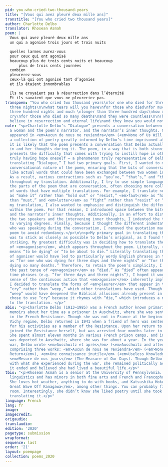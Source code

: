 ```yaml
---
pid: you-who-cried-two-thousand-years
title: "[Vous qui avez pleuré deux mille ans]"
transtitle: "[You who cried two thousand years]"
author: Charlotte Delbo
translator: Rhosean Asmah
poem: |
  Vous qui avez pleuré deux mille ans
  un qui a agonisé trois jours et trois nuits

  quelles larmes aurez-vous
  pour ceux qui ont agonisé
  beaucoup plus de trois cents nuits et beaucoup
      plus de trois cents journées
  combien
  pleurerez-vous
  ceux-là qui ont agonisé tant d’agonies
  et ils étaient innombrables

  Ils ne croyaient pas à résurrection dans l’éternité
  Et ils savaient que vous ne pleureriez pas.
transpoem: "You who cried two thousand years\nfor one who died for three days and
  three nights\n\nwhat tears will you have\nfor those who died\nfor much longer than
  three hundred nights and much \nlonger than three hundred days\nhow much\nwill you
  cry\nfor those who died so many deaths\nand they were countless\n\nThey did not
  believe in resurrection and eternal life\nand they knew you would not cry. "
note: "<p>Charlotte Delbo’s “Dialogue” presents a conversation between two people,
  a woman and the poem’s narrator, and the narrator’s inner thoughts. Given that “Dialogue”
  appeared in <em>Aucun de nous ne reviendra</em> (<em>None of Us Will Return</em>),
  a collection of poetry greatly informed by Delbo’s time imprisoned at Auschwitz,
  it is likely that the poem presents a conversation that Delbo actually took part
  in and her thoughts during it. The poem, in a way that is both stunning and simple,
  presents the difficulty that comes with trying to instill hope in others while not
  truly having hope oneself — a phenomenon truly representative of Delbo’s experiences.</p>\n\n<p>In
  translating “Dialogue,” I had two primary goals. First, I wanted to maintain the
  conversational nature of the poem, ensuring that the bits of conversation sounded
  like actual words that could have been exchanged between two women in a prison camp.
  As a result, various contractions such as “you’ve,” “that’s,” and “there’s” occur
  throughout my translation. Additionally, I try to use simple language throughout
  the parts of the poem that are conversation, often choosing more colloquial forms
  of words that have multiple translations. For example, I translate <em>tenir</em>
  as “make it” rather than “hold out” or “resist,” <em>faut</em> as “have to” rather
  than “must,” and <em>lutter</em> as “fight” rather than “resist” or “struggle.”</p>\n\n<p>In
  my translation, I also wanted to emphasize and distinguish the different narratives
  within the poem. For that reason, I introduced space between the bits of conversation
  and the narrator’s inner thoughts. Additionally, in an effort to distinguish between
  the two speakers and the intervening inner thoughts, I indented the three components
  to varying degrees. Finally, because I thought the different indentations clarified
  who was speaking during the conversation, I removed the quotation marks from the
  poem to avoid redundancy.</p>\n\n<p>My primary goal in translating the second poem
  was to stick as closely as possible to Delbo’s original, as I found the poem particularly
  striking. My greatest difficulty was in deciding how to translate the past tense
  of <em>agoniser</em>, which appears throughout the poem. Literally, <em>agoniser</em>
  means “to be dying” or “to be about to die.” Literally translating the past tense
  of agoniser would have led to particularly wordy English phrases in the poem, such
  as “for one who was dying for three days and three nights” or “for those who were
  dying so many deaths.” Therefore, to retain the poem’s simplicity, I translated
  the past tense of <em>agoniser</em> as “died.” As “died” often appeared next to
  time phrases (e.g. “for three days and three nights”), I hoped it would retain some
  sense of the continuous action that <em>agoniser</em> inherently implies.</p>\r\n<p>Additionally,
  I decided to translate the forms of <em>pleurer</em> that appear in the poem as
  “cry” rather than “weep,” which other translations have used. Though the use of
  “weep” would have deepened the Biblical allusions already present in the poem, I
  chose to use “cry” because it rhymes with “die,” which introduces a nice cadence
  to the translation. </p>"
abio: "<p>Charlotte Delbo (1913–1985) was a French author known primarily for her
  memoirs about her time as a prisoner in Auschwitz, where she was sent for her participation
  in the French Resistance. Though she was not in France at the beginning of the collaborationist
  Vichy regime, Delbo returned in 1941 when a friend of hers was sentenced to death
  for his activities as a member of the Resistance. Upon her return to Paris, Delbo
  joined the Resistance herself, but was arrested four months later in March of 1942.
  She spent almost eleven months in various French prison camps, and in January 1943
  was deported to Auschwitz, where she was for about a year. In the years after the
  war, Delbo wrote <em>Auschwitz et après</em> (<em>Auschwitz and after</em>), a memoir
  comprising three works: <em>Aucun de nous ne reviendra</em> (<em>None of Us Will
  Return</em>), <em>Une connaissance inutile</em> (<em>Useless Knowledge</em>), and
  <em>Mesure de nos jours</em> (The Measure of Our Days). Though Delbo struggled greatly
  with what she experienced during the war, she remained politically active after
  it ended and believed she had lived a beautiful life.</p>"
tbio: "<p>Rhosean Asmah is a senior at the University of Pennsylvania. She studies
  linguistics and has minors in both fine arts and French and Francophone studies.
  She loves hot weather, anything to do with books, and Katsushika Hokusai’s <em>The
  Great Wave Off Kanagawa</em>, among other things. You can probably find her in her
  room. Interestingly, she didn’t know she liked poetry until she took a class about
  translating it.</p>"
language: French
lang: fr
image: 
imagecredit: 
origaudio: 
translaudio: 
edition: '2020'
pagetype: submission
wrapformat: 
sequence: last
order: '21'
layout: poempage
collection: poems_2020
---
```

